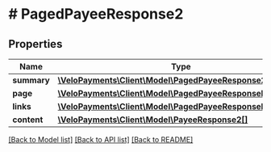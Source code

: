 # # PagedPayeeResponse2

## Properties

Name | Type | Description | Notes
------------ | ------------- | ------------- | -------------
**summary** | [**\VeloPayments\Client\Model\PagedPayeeResponse2Summary**](PagedPayeeResponse2Summary.md) |  | [optional] 
**page** | [**\VeloPayments\Client\Model\PagedPayeeResponsePage**](PagedPayeeResponsePage.md) |  | [optional] 
**links** | [**\VeloPayments\Client\Model\PagedPayeeResponseLinks[]**](PagedPayeeResponseLinks.md) |  | [optional] 
**content** | [**\VeloPayments\Client\Model\PayeeResponse2[]**](PayeeResponse2.md) |  | [optional] 

[[Back to Model list]](../../README.md#documentation-for-models) [[Back to API list]](../../README.md#documentation-for-api-endpoints) [[Back to README]](../../README.md)


